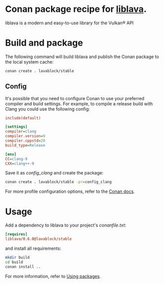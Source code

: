 # Conan package recipe for [liblava](https://github.com/liblava/liblava).

liblava is a modern and easy-to-use library for the Vulkan® API

# Build and package

The following command will build liblava and publish the Conan package to the local system cache:

```bash
conan create . lavablock/stable
```

## Config

It's possible that you need to configure Conan to use your preferred compiler and build settings. For example, to compile a release build with Clang you could use the following config:

```ini
include(default)

[settings]
compiler=clang
compiler.version=9
compiler.cppstd=20
build_type=Release

[env]
CC=clang-9
CXX=clang++-9
```

Save it as *config_clang* and create the package:

```bash
conan create . lavablock/stable -pr=config_clang
```

For more profile configuration options, refer to the [Conan docs](https://docs.conan.io/en/latest/reference/profiles.html).

# Usage

Add a dependency to liblava to your project's *conanfile.txt*:

```ini
[requires]
liblava/0.6.0@lavablock/stable
```

and install all requirements:

```bash
mkdir build
cd build
conan install ..
```

For more information, refer to [Using packages](https://docs.conan.io/en/latest/using_packages.html).
